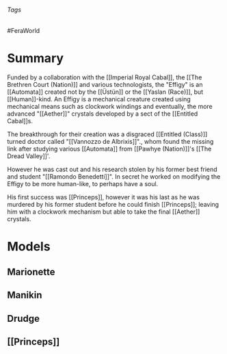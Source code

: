 ###### Tags

#FeraWorld

# Summary
Funded by a collaboration with the [[Imperial Royal Cabal]], the [[The Brethren Court (Nation)]] and various technologists, the "Effigy" is an [[Automata]] created not by the [[Üstün]] or the [[Yaslan (Race)]], but [[Human]]-kind. An Effigy is a mechanical creature created using mechanical means such as clockwork windings and eventually, the more advanced "[[Aether]]" crystals developed by a sect of the [[Entitled Cabal]]s.

The breakthrough for their creation was a disgraced [[Entitled (Class)]] turned doctor called "[[Vannozzo de Albrixis]]"., whom found the missing link after studying various [[Automata]] from [[Pawhye (Nation)]]'s [[The Dread Valley]]'.

However he was cast out and his research stolen by his former best friend and student "[[Ramondo Benedetti]]". In secret he worked on modifying the Effigy to be more human-like, to perhaps have a soul.

His first success was [[Princeps]], however it was his last as he was murdered by his former student before he could finish [[Princeps]]; leaving him with a clockwork mechanism but able to take the final [[Aether]] crystals.

# Models
## Marionette
## Manikin
## Drudge

## [[Princeps]]